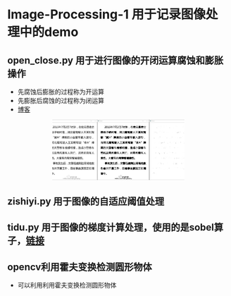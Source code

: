 # Image-Processing-1 用于记录图像处理中的demo 
## open_close.py 用于进行图像的开闭运算腐蚀和膨胀操作
- 先腐蚀后膨胀的过程称为开运算
- 先膨胀后腐蚀的过程称为闭运算
- [博客](https://blog.csdn.net/luxialan/article/details/39481701)
<div align="center">
<img src="./result/img2.jpg"  width="300" />
</div>

## zishiyi.py 用于图像的自适应阈值处理
## tidu.py 用于图像的梯度计算处理，使用的是sobel算子，[链接](https://blog.csdn.net/lovetobelove/article/details/86618324)
## opencv利用霍夫变换检测圆形物体
- 可以利用利用霍夫变换检测圆形物体
